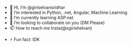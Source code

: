 - 👋 Hi, I’m @giriselvansridhar
- 👀 I’m interested in Python, .net, Angular, Machine Learning
- 🌱 I’m currently learning ASP.net
- 💞️ I’m looking to collaborate on you (DM Please)
- 📫 How to reach me Insta(@sgirishelvan)
<!-- - 😄 Pronouns: ... -->
- ⚡ Fun fact: IDK

<!---
giriselvansridhar/giriselvansridhar is a ✨ special ✨ repository because its `README.md` (this file) appears on your GitHub profile.
You can click the Preview link to take a look at your changes.
--->
